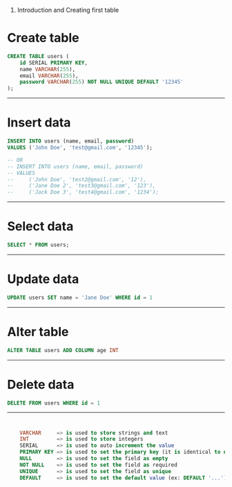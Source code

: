 1. Introduction and Creating first table

# Create table
```sql
CREATE TABLE users (
    id SERIAL PRIMARY KEY,
    name VARCHAR(255),
    email VARCHAR(255),
    password VARCHAR(255) NOT NULL UNIQUE DEFAULT '12345' 
);
```
___
# Insert data
```sql
INSERT INTO users (name, email, password) 
VALUES ('John Doe', 'test@gmail.com', '12345');

-- OR
-- INSERT INTO users (name, email, password)
-- VALUES 
--     ('John Doe', 'test2@gmail.com', '12'),
--     ('Jane Doe 2', 'test3@gmail.com', '123'),
--     ('Jack Doe 3', 'test4@gmail.com', '1234');
```
___
# Select data
```sql
SELECT * FROM users;
```
___
# Update data
```sql
UPDATE users SET name = 'Jane Doe' WHERE id = 1
```
___
# Alter table
```sql
ALTER TABLE users ADD COLUMN age INT
```
___
# Delete data
```sql
DELETE FROM users WHERE id = 1
```
___
# 
```sql
    VARCHAR     => is used to store strings and text
    INT         => is used to store integers
    SERIAL      => is used to auto increment the value
    PRIMARY KEY => is used to set the primary key (it is identical to normal id)
    NULL        => is used to set the field as empty
    NOT NULL    => is used to set the field as required
    UNIQUE      => is used to set the field as unique
    DEFAULT     => is used to set the default value (ex: DEFAULT '...')
```